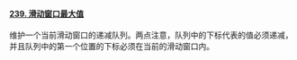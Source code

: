 #### [239. 滑动窗口最大值](https://leetcode-cn.com/problems/sliding-window-maximum/)

维护一个当前滑动窗口的递减队列。两点注意，队列中的下标代表的值必须递减，并且队列中的第一个位置的下标必须在当前的滑动窗口内。

